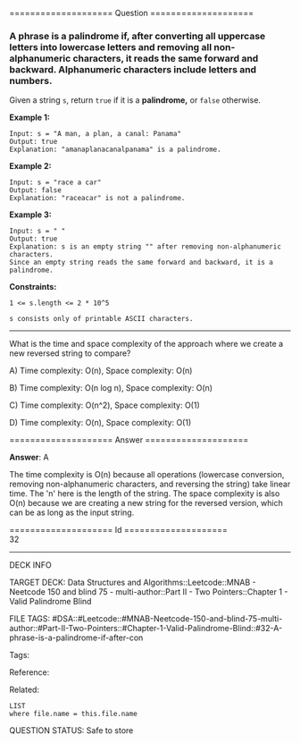 ==================== Question ====================  

### A phrase is a **palindrome** if, after converting all uppercase letters into lowercase letters and removing all non-alphanumeric characters, it reads the same forward and backward. Alphanumeric characters include letters and numbers.

Given a string `s`, return `true` if it is a **palindrome,** or `false` otherwise.

**Example 1:**

<!-- codeblock-start -->
<pre><code>Input: s = "A man, a plan, a canal: Panama"
Output: true
Explanation: "amanaplanacanalpanama" is a palindrome.
</code></pre>
<!-- codeblock-end -->

**Example 2:**

<!-- codeblock-start -->
<pre><code>Input: s = "race a car"
Output: false
Explanation: "raceacar" is not a palindrome.
</code></pre>
<!-- codeblock-end -->

**Example 3:**

<!-- codeblock-start -->
<pre><code>Input: s = " "
Output: true
Explanation: s is an empty string "" after removing non-alphanumeric characters.
Since an empty string reads the same forward and backward, it is a palindrome.
</code></pre>
<!-- codeblock-end -->

**Constraints:**

`1 <= s.length <= 2 * 10^5`

`s consists only of printable ASCII characters.`

---

What is the time and space complexity of the approach where we create a new reversed string to compare?

A) Time complexity: O(n), Space complexity: O(n)

B) Time complexity: O(n log n), Space complexity: O(n)

C) Time complexity: O(n^2), Space complexity: O(1)

D) Time complexity: O(n), Space complexity: O(1)  

==================== Answer ====================  

**Answer**: A

The time complexity is O(n) because all operations (lowercase conversion, removing non-alphanumeric characters, and reversing the string) take linear time. The 'n' here is the length of the string. The space complexity is also O(n) because we are creating a new string for the reversed version, which can be as long as the input string.

==================== Id ====================  
32

---

DECK INFO

TARGET DECK: Data Structures and Algorithms::Leetcode::MNAB - Neetcode 150 and blind 75 - multi-author::Part II - Two Pointers::Chapter 1 - Valid Palindrome Blind

FILE TAGS: #DSA::#Leetcode::#MNAB-Neetcode-150-and-blind-75-multi-author::#Part-II-Two-Pointers::#Chapter-1-Valid-Palindrome-Blind::#32-A-phrase-is-a-palindrome-if-after-con

Tags:

Reference:

Related:

```dataview
LIST
where file.name = this.file.name
```
QUESTION STATUS: Safe to store
